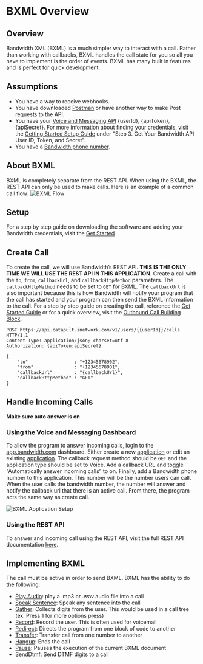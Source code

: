 # BXML Overview

## Overview

Bandwidth XML (BXML) is a much simpler way to interact with a call. Rather than working with callbacks, BXML handles the call state for you so all you have to implement is the order of events. BXML has many built in features and is perfect for quick development.

## Assumptions

* You have a way to receive webhooks.
* You have downloaded [Postman](https://www.getpostman.com) or have another way to make Post requests to the API.
* You have your [Voice and Messaging API](https://app.bandwidth.com) {userId}, {apiToken}, {apiSecret}. For more information about finding your credentials, visit the [Getting Started Setup Guide](https://dev.bandwidth.com/getStartedSetupGuide.html) under "Step 3. Get Your Bandwidth API User ID, Token, and Secret".
* You have a [Bandwidth phone number](https://dev.bandwidth.com/howto/phonenumbers.html).

## About BXML

BXML is completely separate from the REST API. When using the BXML, the REST API can only be used to make calls. Here is an example of a common call flow:
![BXML Flow](BXMLCallFlow.png)

## Setup

For a step by step guide on downloading the software and adding your Bandwidth credentials, visit the [Get Started](https://dev.bandwidth.com/get-started.html)

## Create Call

To create the call, we will use Bandwidth’s REST API. **THIS IS THE ONLY TIME WE WILL USE THE REST API IN THIS APPLICATION**. Create a call with the `to`, `from`, `callbackUrl`, and `callbackHttpMethod` parameters. The `callbackHttpMethod` needs to be set to `GET` for BXML. The `callbackUrl` is also important because this is how Bandwidth will notify your program that the call has started and your program can then send the BXML information to the call. For a step by step guide on creating the call, reference the [Get Started Guide](https://dev.bandwidth.com/get-started.html) or for a quick overview, visit the [Outbound Call Building Block](https://dev.bandwidth.com/howto/outboundCall.html).

```http
POST https://api.catapult.inetwork.com/v1/users/{{userId}}/calls HTTP/1.1
Content-Type: application/json; charset=utf-8
Authorization: {apiToken:apiSecret}

{
	"to"                 : "+12345678902",
	"from"               : "+12345678901",
	"callbackUrl"        : "{callbackUrl}",
	"callbackHttpMethod" : "GET"
}
```

## Handle Incoming Calls
**Make sure auto answer is on**
### Using the Voice and Messaging Dashboard

To allow the program to answer incoming calls, login to the [app.bandwidth.com](https://app.bandwidth.com) dashboard. Either create a new [application](https://app.bandwidth.com/applications/manage/) or edit an existing [application](https://app.bandwidth.com/applications/manage/). The callback request method should be `GET` and the application type should be set to Voice. Add a callback URL and toggle “Automatically answer incoming calls” to on. Finally, add a Bandwidth phone number to this application. This number will be the number users can call. When the user calls the bandwidth number, the number will answer and notify the callback url that there is an active call. From there, the program acts the same way as create call.

![BXML Application Setup](bxmlApplicationSetup.png)

### Using the REST API

To answer and incoming call using the REST API, visit the full REST API documentation [here](../methods/calls/postCallsCallId.md).

## Implementing BXML

The call must be active in order to send BXML. BXML has the ability to do the following:

* [Play Audio](verbs/playAudio.md): play a .mp3 or .wav audio file into a call
* [Speak Sentence](verbs/speakSentence.md): Speak any sentence into the call
* [Gather](verbs/gather.md):  Collects digits from the user. This would be used in a call tree (ex. Press 1 for more options press)
* [Record](verbs/record.md): Record the user. This is often used for voicemail
* [Redirect](verbs/redirect.md): Directs the program from one block of code to another
* [Transfer](verbs/transfer.md): Transfer call from one number to another
* [Hangup](verbs/hangup.md): Ends the call
* [Pause](verbs/pause.md): Pauses the execution of the current BXML document
* [SendDtmf](verbs/sendDtmf.md): Send DTMF digits to a call
